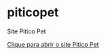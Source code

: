 # piticopet
 Site Pitico Pet

<a href="https://renatohalcantara.github.io/piticopet/index.html.html"> Clique para abrir o site Pitico Pet </a>